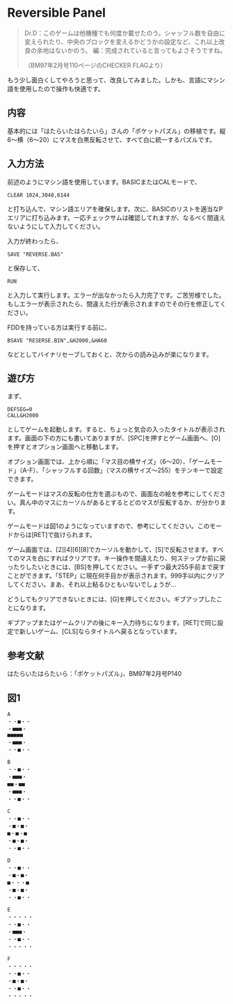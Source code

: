 # Reversible Panel

> Dr.D：このゲームは他機種でも何度か載せたのう。シャッフル数を自由に変えられたり、中央のブロックを変えるかどうかの設定など、これ以上改良の余地はないかのう。
> 編：完成されていると言ってもよさそうですね。
> 
> （BM97年2月号110ページのCHECKER FLAGより）

もう少し面白くしてやろうと思って、改良してみました。しかも、言語にマシン語を使用したので操作も快適です。

## 内容

基本的には「はたらいたはらたいら」さんの「ポケットパズル」の移植です。縦6〜横（6〜20）にマスを白黒反転させて、すべて白に統一するパズルです。

## 入力方法

前述のようにマシン語を使用しています。BASICまたはCALモードで、

```
CLEAR 1024,3048,6144
```

と打ち込んで、マシン語エリアを確保します。次に、BASICのリストを適当なPエリアに打ち込みます。一応チェックサムは確認してれますが、なるべく間違えないようにして入力してください。

入力が終わったら、

```
SAVE "REVERSE.BAS"
```

と保存して、

```
RUN
```

と入力して実行します。エラーが出なかったら入力完了です。ご苦労様でした。もしエラーが表示されたら、間違えた行が表示されますのでその行を修正してください。

FDDを持っている方は実行する前に、

```
BSAVE "RESERSE.BIN",&H2000,&HA60
```

などとしてバイナリセーブしておくと、次からの読み込みが楽になります。

## 遊び方

まず、

```
DEFSEG=0
CALL&H2000
```

としてゲームを起動します。すると、ちょっと気合の入ったタイトルが表示されます。画面の下の方にも書いてありますが、[SPC]を押すとゲーム画面へ、[O]を押すとオプション画面へと移動します。

オプション画面では、上から順に「マス目の横サイズ」（6〜20）、「ゲームモード」（A-F）、「シャッフルする回数」（マスの横サイズ〜255）をテンキーで設定できます。

ゲームモードはマスの反転の仕方を選ぶもので、画面左の絵を参考にしてください。真ん中のマスにカーソルがあるとするとどのマスが反転するか、が分かります。

ゲームモードは図1のようになっていますので、参考にしてください。このモードからは[RET]で抜けられます。

ゲーム画面では、[2][4][6][8]でカーソルを動かして、[S]で反転させます。すべてのマスを白にすればクリアです。キー操作を間違えたり、何ステップか前に戻ったりしたいときには、[BS]を押してください。一手ずつ最大255手前まで戻すことができます。「STEP」に現在何手目かが表示されます。999手以内にクリアしてください。まあ、それ以上粘るひともいないでしょうが…

どうしてもクリアできないときには、[G]を押してください。ギブアップしたことになります。

ギブアップまたはゲームクリアの後にキー入力待ちになります。[RET]で同じ設定で新しいゲーム、[CLS]ならタイトルへ戻るとなっています。

## 参考文献
はたらいたはらたいら：「ポケットパズル」、BM97年2月号P140

## 図1

```
A
・・■・・
・■■■・
■■■■■
・■■■・
・・■・・

B
・・■・・
・■■■・
■■・■■
・■■■・
・・■・・

C
・・■・・
・■・■・
■・■・■
・■・■・
・・■・・

D
・・■・・
・■・■・
■・・・■
・■・■・
・・■・・

E
・・・・・
・・■・・
・■■■・
・・■・・
・・・・・

F
・・・・・
・・■・・
・■・■・
・・■・・
・・・・・
```